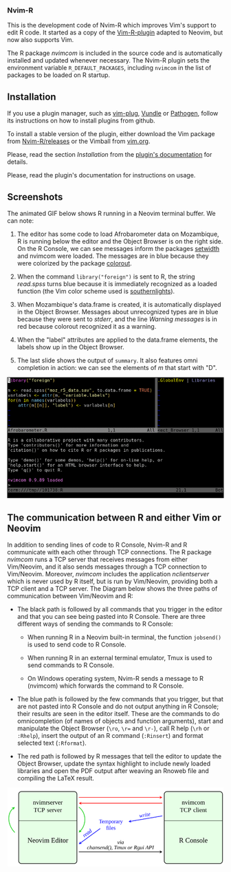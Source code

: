 ### Nvim-R

This is the development code of Nvim-R which improves Vim's support to edit
R code. It started as a copy of the
[Vim-R-plugin](https://github.com/jcfaria/Vim-R-plugin) adapted to Neovim, but
now also supports Vim.

The R package *nvimcom* is included in the source code and is automatically
installed and updated whenever necessary. The Nvim-R plugin sets the
environment variable `R_DEFAULT_PACKAGES`, including `nvimcom` in the list of
packages to be loaded on R startup.

## Installation

If you use a plugin manager, such as [vim-plug], [Vundle] or [Pathogen],
follow its instructions on how to install plugins from github.

To install a stable version of the plugin, either download the Vim package from
[Nvim-R/releases](https://github.com/jalvesaq/Nvim-R/releases)
or the Vimball from
[vim.org](http://www.vim.org/scripts/script.php?script_id=2628).

Please, read the section *Installation* from the
[plugin's documentation](https://raw.githubusercontent.com/jalvesaq/Nvim-R/master/doc/Nvim-R.txt)
for details.

Please, read the plugin's documentation for instructions on usage.


## Screenshots

The animated GIF below shows R running in a Neovim terminal buffer. We can note:

   1. The editor has some code to load Afrobarometer data on Mozambique, R is
      running below the editor and the Object Browser is on the right side. On
      the R Console, we can see messages inform the packages [setwidth] and
      nvimcom were loaded. The messages are in blue because they were
      colorized by the package [colorout].

   2. When the command `library("foreign")` is sent to R, the string *read.spss*
      turns blue because it is immediately recognized as a loaded function
      (the Vim color scheme used is [southernlights]).

   3. When Mozambique's data.frame is created, it is automatically displayed
      in the Object Browser. Messages about unrecognized types are in blue
      because they were sent to *stderr*, and the line *Warning messages* is in
      red because colorout recognized it as a warning.

   4. When the "label" attributes are applied to the data.frame elements, the
      labels show up in the Object Browser.

   5. The last slide shows the output of `summary`. It also features omni
      completion in action: we can see the elements of *m* that start with "D".

![Nvim-R screenshots](https://raw.githubusercontent.com/jalvesaq/Nvim-R/master/Nvim-R.gif "Nvim-R screenshots")

## The communication between R and either Vim or Neovim

In addition to sending lines of code to R Console, Nvim-R and R communicate
with each other through TCP connections. The R package *nvimcom* runs a TCP
server that receives messages from either Vim/Neovim, and it also sends messages through
a TCP connection to Vim/Neovim. Moreover, *nvimcom* includes the application
*nclientserver* which is never used by R itself, but is run by Vim/Neovim,
providing both a TCP client and a TCP server. The Diagram below shows the
three paths of communication between Vim/Neovim and R:

  - The black path is followed by all commands that you trigger in the editor
    and that you can see being pasted into R Console. There are three
    different ways of sending the commands to R Console:

     - When running R in a Neovim built-in terminal, the function `jobsend()`
       is used to send code to R Console.

     - When running R in an external terminal emulator, Tmux is used to send
       commands to R Console.

     - On Windows operating system, Nvim-R sends a message to R (nvimcom)
       which forwards the command to R Console.

  - The blue path is followed by the few commands that you trigger, but that
    are not pasted into R Console and do not output anything in R Console;
    their results are seen in the editor itself. These are the commands to do
    omnicompletion (of names of objects and function arguments), start and
    manipulate the Object Browser (`\ro`, `\r=` and `\r-`), call R help (`\rh`
    or `:Rhelp`), insert the output of an R command (`:Rinsert`) and format
    selected text (`:Rformat`).

  - The red path is followed by R messages that tell the editor to update the
    Object Browser, update the syntax highlight to include newly loaded
    libraries and open the PDF output after weaving an Rnoweb file and
    compiling the LaTeX result.


![Neovim-R communication](https://raw.githubusercontent.com/jalvesaq/Nvim-R/master/nvimrcom.png "Neovim-R communication")

[vim-plug]: https://github.com/junegunn/vim-plug
[Vundle]: https://github.com/gmarik/Vundle.vim
[Pathogen]: https://github.com/tpope/vim-pathogen
[Neovim]: https://github.com/neovim/neovim
[setwidth]: https://cran.r-project.org/web/packages/setwidth/index.html
[southernlights]: https://github.com/jalvesaq/southernlights
[colorout]: https://github.com/jalvesaq/colorout
